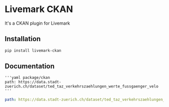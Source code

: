# Livemark CKAN

It's a CKAN plugin for Livemark

## Installation

```bash
pip install livemark-ckan
```

## Documentation

```
'''yaml package/ckan
path: https://data.stadt-zuerich.ch/dataset/ted_taz_verkehrszaehlungen_werte_fussgaenger_velo
'''
```

```yaml package/ckan
path: https://data.stadt-zuerich.ch/dataset/ted_taz_verkehrszaehlungen_werte_fussgaenger_velo
```
